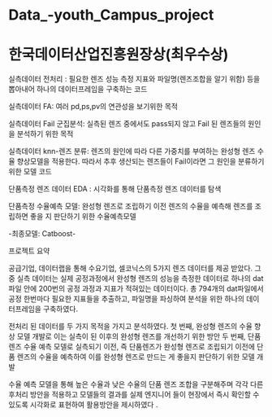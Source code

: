 # Data_-youth_Campus_project
# 한국데이터산업진흥원장상(최우수상)

실측데이터 전처리 : 필요한 렌즈 성능 측정 지표와 파일명(렌즈조합을 알기 위함) 등을 뽑아내어 하나의 데이터프레임을 구축하는 코드 

실측데이터 FA: 여러 pd,ps,pv의 연관성을 보기위한 목적

실측데이터 Fail 군집분석: 실측된 렌즈 중에서도 pass되지 않고 Fail 된 렌즈들의 원인을 분석하기 위한 목적

실측데이터 knn-렌즈 분류: 렌즈의 원인에 따라 다른 가중치를 부여하는 완성형 렌즈 수율 향상모델을 적용한다. 따라서 추후 생산되는 렌즈들이 Fail이라면 그 원인을 분류하기 위한 모델 코드

단품측정 렌즈 데이터 EDA : 시각화를 통해 단품측정 렌즈 데이터를 탐색

단품측정 수율예측 모델: 완성형 렌즈로 조립하기 이전 렌즈의 수율을 예측해 렌즈를 조립하면 좋을 지 판단하기 위한 수율예측모델 

-최종모델: Catboost-

프로젝트 요약

공급기업, 데이터랩을 통해 수요기업, 셀코닉스의 5가지 렌즈 데이터를 제공 받았다. 그 중 실측 데이터는 실제 공정과정에서 완성형 렌즈의 성능을 측정한 데이터로 하나의 dat 파일 안에 200번의 공정 과정과 지표가 적혀있는 데이터이다. 총 794개의 dat파일에서 공정 한번마다 필요한 지표들을 추출하고, 파일명을 파싱하여 분석을 위한 하나의 데이터프레임을  구축하였다.

전처리 된 데이터를 두 가지 목적을 가지고 분석하였다.
첫 번째, 완성형 렌즈의 수율 향상 모델 개발로 이는 실측이 된 이후의 완성형 렌즈를 개선하기 위한 방안
두 번째, 단품 렌즈 수율 예측 모델로 실측되기 이전, 즉 단품렌즈가 완성형 렌즈로 조립되기 이전에 단품 렌즈의 수율을 예측하여 이를 완성형 렌즈로 만드는 게 좋을지 판단하기 위한 모델 개발

수율 예측 모델을 통해 높은 수율과 낮은 수율의 단품 렌즈 조합을 구분해주며 각각 다른 후처리 방안을 적용하고 모델들의 결과를 실제 엔지니어 들이 현장에서 즉시 확인할 수 있도록 시각화로 표현하여 활용방안을 제시하였다 . 

